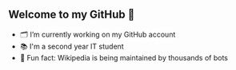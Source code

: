 ## Welcome to my GitHub 🍃

- 🗂️ I’m currently working on my GitHub account
- 📚 I'm a second year IT student
- 💬 Fun fact: Wikipedia is being maintained by thousands of bots
